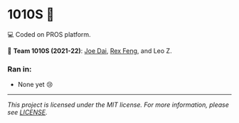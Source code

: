 # 1010S :robot:

:computer: Coded on PROS platform.

:wave: **Team 1010S (2021-22)**: [Joe Dai](https://github.com/jdtech3), [Rex Feng](https://github.com/RexFeng469), and Leo Z.

### Ran in:
  - None yet :cry:

---

*This project is licensed under the MIT license. For more information, please see [LICENSE](./LICENSE).*
